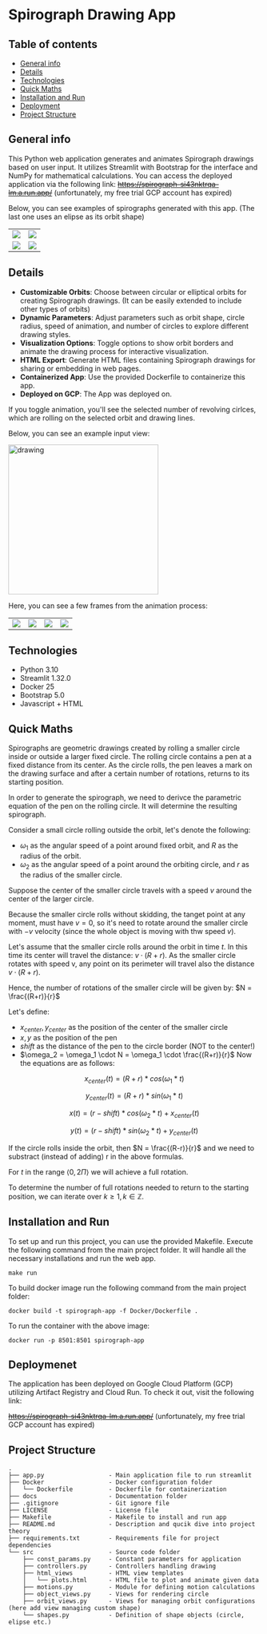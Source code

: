 # Spirograph Drawing App

## Table of contents
* [General info](#general-info)
* [Details](#details)
* [Technologies](#technologies)
* [Quick Maths](#quick-maths)
* [Installation and Run](#installation-and-run)
* [Deployment](#deployment)
* [Project Structure](#project-structure)

## General info
This Python web application generates and animates Spirograph drawings based on user input. It utilizes Streamlit with Bootstrap for the interface and NumPy for mathematical calculations. You can access the deployed application via the following link:
~~https://spirograph-si43nktrqa-lm.a.run.app/~~ (unfortunately, my free trial GCP account has expired)

Below, you can see examples of spirographs generated with this app. (The last one uses an elipse as its orbit shape) 

|                          |                         |
:-------------------------:|:-------------------------:
![](./docs/images/sp1.png)  |  ![](./docs/images/sp6.png)
![](./docs/images/sp7.png)  |  ![](./docs/images/sp10.png)

## Details

- **Customizable Orbits**: Choose between circular or elliptical orbits for creating Spirograph drawings. (It can be easily extended to include other types of orbits)
- **Dynamic Parameters**: Adjust parameters such as orbit shape, circle radius, speed of animation, and number of circles to explore different drawing styles.
- **Visualization Options**: Toggle options to show orbit borders and animate the drawing process for interactive visualization.
- **HTML Export**: Generate HTML files containing Spirograph drawings for sharing or embedding in web pages.
- **Containerized App**: Use the provided Dockerfile to containerize this app.
- **Deployed on GCP**: The App was deployed on.

If you toggle animation, you'll see the selected number of revolving cirlces, which are rolling on the selected orbit and drawing lines.

Below, you can see an example input view:

<img src="./docs/images/inputs.png" alt="drawing" width="300"/>

Here, you can see a few frames from the animation process:

|                          |                         | | |
:-------------------------:|:-------------------------:|:-------------------------:|:-------------------------:
![](./docs/images/c1.png)  |  ![](./docs/images/c2.png) | ![](./docs/images/c3.png) | ![](./docs/images/c4.png)

## Technologies
* Python 3.10
* Streamlit 1.32.0
* Docker 25
* Bootstrap 5.0
* Javascript + HTML

## Quick Maths
Spirographs are geometric drawings created by rolling a smaller circle inside or outside a larger fixed circle. The rolling circle contains a pen at a fixed distance from its center. As the circle rolls, the pen leaves a mark on the drawing surface and after a certain number of rotations, returns to its starting position.

In order to generate the spirograph, we need to derivce the parametric equation of the pen on the rolling circle. It will determine the resulting spirograph.

Consider a small circle rolling outside the orbit, let's denote the following:

* $\omega_1$ as the angular speed of a point around fixed orbit, and $R$ as the radius of the orbit.
* $\omega_2$ as the angular speed of a point around the orbiting circle, and $r$ as the radius of the smaller circle.

Suppose the center of the smaller circle travels with a speed $v$ around the center of the larger circle.

Because the smaller circle rolls without skidding, the tanget point at any moment, must have $v=0$, so it's need to rotate around the smaller circle with $-v$ velocity (since the whole object is moving with thw speed $v$). 

Let's assume that the smaller circle rolls around the orbit in time $t$. In this time its center will travel the distance: $v \cdot (R+r)$. As the smaller circle rotates with speed v, any point on its perimeter will travel also the distance $v \cdot (R+r)$.

Hence, the number of rotations of the smaller circle will be given by: $N = \frac{(R+r)}{r}$

Let's define:

* $x_{center}, y_{center}$ as the position of the center of the smaller circle
* $x, y$ as the position of the pen
* $shift$ as the distance of the pen to the circle border (NOT to the center!)
* $\omega_2 = \omega_1 \cdot N = \omega_1 \cdot \frac{(R+r)}{r}$
Now the equations are as follows:

$$x_{center}(t) = (R + r) * cos(\omega_1 * t)$$

$$y_{center}(t) = (R + r) * sin(\omega_1 * t)$$

$$x(t) = (r - shift) * cos(\omega_2 * t) + x_{center}(t)$$

$$y(t) = (r - shift) * sin(\omega_2 * t) + y_{center}(t)$$


If the circle rolls inside the orbit, then $N = \frac{(R-r)}{r}$ and we need to substract (instead of adding) r in the above formulas.

For $t$ in the range $\langle 0, 2 \Pi \rangle$ we will achieve a full rotation.

To determine the number of full rotations needed to return to the starting position, we can iterate over $k \geq 1, k \in \mathbb{Z}$.

## Installation and Run

To set up and run this project, you can use the provided Makefile. Execute the following command from the main project folder. It will handle all the necessary installations and run the web app.

```
make run
```

To build docker image run the following command from the main project folder:

```
docker build -t spirograph-app -f Docker/Dockerfile .
```

To run the container with the above image:

```
docker run -p 8501:8501 spirograph-app
```

## Deploymenet

The application has been deployed on Google Cloud Platform (GCP) utilizing Artifact Registry and Cloud Run. To check it out, visit the following link:

~~https://spirograph-si43nktrqa-lm.a.run.app/~~ (unfortunately, my free trial GCP account has expired)

## Project Structure

```
.
├── app.py                  - Main application file to run streamlit
├── Docker                  - Docker configuration folder
│   └── Dockerfile          - Dockerfile for containerization
├── docs                    - Documentation folder
├── .gitignore              - Git ignore file
├── LICENSE                 - License file
├── Makefile                - Makefile to install and run app
├── README.md               - Description and qucik dive into project theory
├── requirements.txt        - Requirements file for project dependencies
└── src                     - Source code folder
    ├── const_params.py     - Constant parameters for application
    ├── controllers.py      - Controllers handling drawing
    ├── html_views          - HTML view templates
    │   └── plots.html      - HTML file to plot and animate given data
    ├── motions.py          - Module for defining motion calculations
    ├── object_views.py     - Views for rendering circle
    ├── orbit_views.py      - Views for managing orbit configurations (here add view managing custom shape)
    └── shapes.py           - Definition of shape objects (circle, elipse etc.)
```

